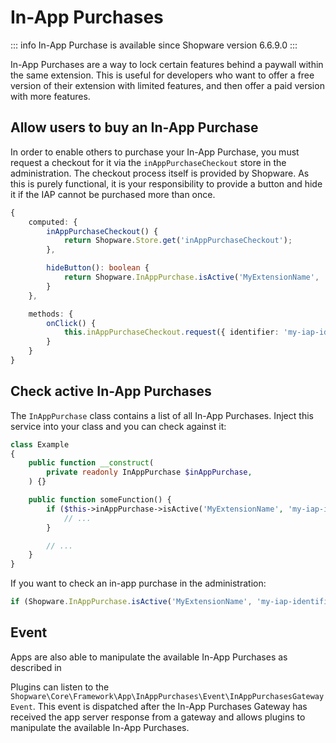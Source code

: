 # In-App Purchases

::: info
In-App Purchase is available since Shopware version 6.6.9.0
:::

In-App Purchases are a way to lock certain features behind a paywall within the same extension.
This is useful for developers who want to offer a free version of their extension with limited features,
and then offer a paid version with more features.

<PageRef page="../../../../concepts/framework/in-app-purchases" title="In-App purchases concept" />
<PageRef page="https://docs.shopware.com/en/account-en/extension-partner/in-app-purchases" title="Documentation for Extension Partner" />

## Allow users to buy an In-App Purchase

In order to enable others to purchase your In-App Purchase, you must request a checkout for it via the `inAppPurchaseCheckout` store in the administration.
The checkout process itself is provided by Shopware.
As this is purely functional, it is your responsibility to provide a button and hide it if the IAP cannot be purchased more than once.

```ts
{
    computed: {
        inAppPurchaseCheckout() {
            return Shopware.Store.get('inAppPurchaseCheckout');
        },

        hideButton(): boolean {
            return Shopware.InAppPurchase.isActive('MyExtensionName', 'my-iap-identifier');
        }
    },

    methods: {
        onClick() {
            this.inAppPurchaseCheckout.request({ identifier: 'my-iap-identifier' }, 'MyExtensionName');
        }
    }
}
```

## Check active In-App Purchases

The `InAppPurchase` class contains a list of all In-App Purchases.
Inject this service into your class and you can check against it:

```php
class Example
{
    public function __construct(
        private readonly InAppPurchase $inAppPurchase,
    ) {}

    public function someFunction() {
        if ($this->inAppPurchase->isActive('MyExtensionName', 'my-iap-identifier')) {
            // ...
        }

        // ...
    }
}
```

If you want to check an in-app purchase in the administration:

```js
if (Shopware.InAppPurchase.isActive('MyExtensionName', 'my-iap-identifier')) {};
```

## Event

Apps are also able to manipulate the available In-App Purchases as described in
<PageRef page="../../apps/gateways/in-app-purchase/in-app-purchase-gateway.md" title="In App purchase gateway" />

Plugins can listen to the `Shopware\Core\Framework\App\InAppPurchases\Event\InAppPurchasesGatewayEvent`.
This event is dispatched after the In-App Purchases Gateway has received the app server response from a gateway
and allows plugins to manipulate the available In-App Purchases.
